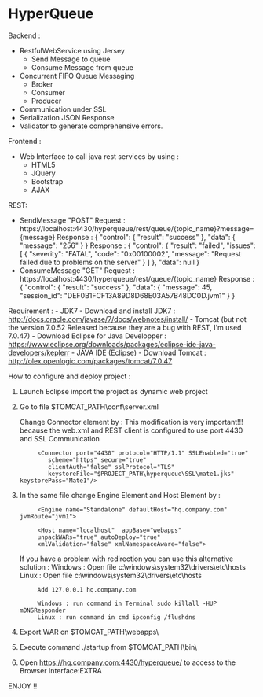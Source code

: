 HyperQueue
==========
Backend :
- RestfulWebService using Jersey
	- Send Message to queue
	- Consume Message from queue
- Concurrent FIFO Queue Messaging
	- Broker
	- Consumer
	- Producer
- Communication under SSL
- Serialization JSON Response 
- Validator to generate comprehensive errors.

Frontend :
- Web Interface to call java rest services by using :
	- HTML5
	- JQuery
	- Bootstrap
	- AJAX
	
REST:
- SendMessage    "POST"
		Request  : https://localhost:4430/hyperqueue/rest/queue/{topic_name}?message={message}
		Response : {
						"control": {
							"result": "success"
						},
						"data": {
							"message": "256"
						}
					}
		Response :  {
						"control": {
							"result": "failed",
							"issues": [
								{
									"severity": "FATAL",
									"code": "0x00100002",
									"message": "Request failed due to problems on the server"
								}
							]
						},
						"data": null
					}
- ConsumeMessage  "GET"
		Request  : https://localhost:4430/hyperqueue/rest/queue/{topic_name}
		Response : {
						"control": {
							"result": "success"
						},
						"data": {
							"message": 45,
							"session_id": "DEF0B1FCF13A89D8D68E03A57B48DC0D.jvm1"
						}
					}
	
Requirement : 
				- JDK7
					- Download and install JDK7 : http://docs.oracle.com/javase/7/docs/webnotes/install/
				- Tomcat (but not the version 7.0.52 Released because they are a bug with REST, I'm used 7.0.47)
					- Download Eclipse for Java Developper : https://www.eclipse.org/downloads/packages/eclipse-ide-java-developers/keplerr
				- JAVA IDE (Eclipse)
					- Download Tomcat : http://olex.openlogic.com/packages/tomcat/7.0.47


How to configure and deploy project :

1. Launch Eclipse import the project as dynamic web project
2. Go to file $TOMCAT_PATH\conf\server.xml

	Change Connector element by : This modification is very important!!! 
	because the web.xml and REST client is configured to use port 4430 and SSL Communication	
		
			<Connector port="4430" protocol="HTTP/1.1" SSLEnabled="true"
               scheme="https" secure="true"
               clientAuth="false" sslProtocol="TLS"
               keystoreFile="$PROJECT_PATH\hyperqueue\SSL\mate1.jks" keystorePass="Mate1"/>

   
3. In  the same file change Engine Element and Host Element by :

			<Engine name="Standalone" defaultHost="hq.company.com" jvmRoute="jvm1">
			
			<Host name="localhost"  appBase="webapps"   
			unpackWARs="true" autoDeploy="true"
			xmlValidation="false" xmlNamespaceAware="false">
			
	If you have a problem with redirection you can use this alternative solution :
			Windows : Open file c:\windows\system32\drivers\etc\hosts 
			Linux : Open file c:\windows\system32\drivers\etc\hosts
			
			Add 127.0.0.1 hq.company.com
			
			Windows : run command in Terminal sudo killall -HUP mDNSResponder
			Linux : run command in cmd ipconfig /flushdns

4. Export WAR on $TOMCAT_PATH\webapps\
5. Execute command ./startup from $TOMCAT_PATH\bin\
6. Open https://hq.company.com:4430/hyperqueue/ to access to the Browser Interface:EXTRA

ENJOY !!




